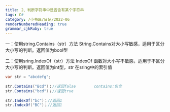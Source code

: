 ```yaml
---
title: 2、判断字符串中是否含有某个字符串
tags: C#
category: /小书匠/日记/2022-06
renderNumberedHeading: true
grammar_cjkRuby: true
---
```


一：使用string.Contains（str）方法
String.Contains对大小写敏感，适用于区分大小写的判断。返回值为bool型

二：使用sring.IndexOf（str）方法
IndexOf 函数对大小写不敏感，适用于不区分大小写的判断。返回值为int型，str 在sring中的索引值
```c#
var str = "abcdefg";
 
str.Contains("Bcd")；//返回false        contains:包含
str.Contains("bcd")；//返回true
 
str.IndexOf("bc")；//返回1
str.IndexOf("BC")；//返回1
```


